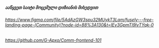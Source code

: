 ##### ააწყვეთ საიტი მოცემული დიზიანის მიხედვით
###### https://www.figma.com/file/5AdAzGW3spu32MUykT3Lqm/fusely---free-landing-page-(Community)?node-id=88%3A130&t=IEv3GpmTI9lvTYqk-0


###### https://github.com/G-Apxo/Comm-frontend-101